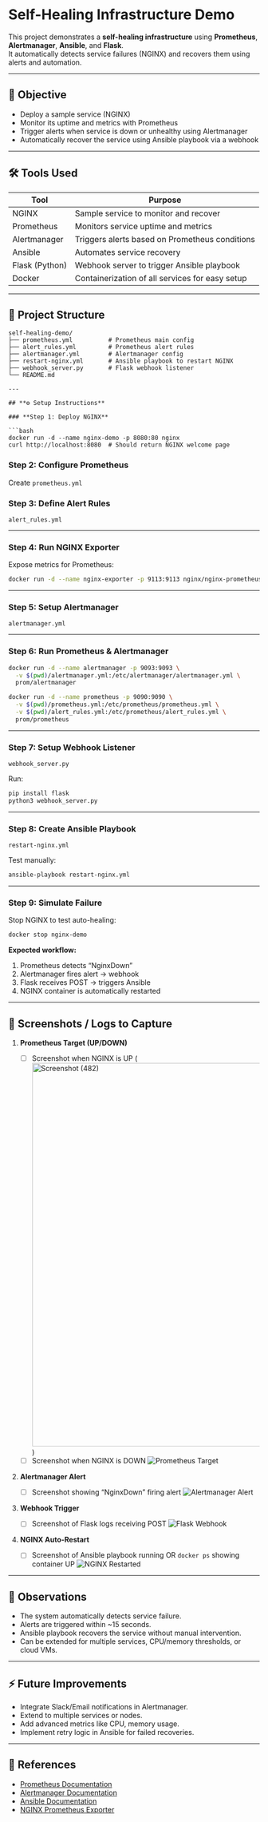 # Self-Healing Infrastructure Demo

This project demonstrates a **self-healing infrastructure** using **Prometheus**, **Alertmanager**, **Ansible**, and **Flask**.  
It automatically detects service failures (NGINX) and recovers them using alerts and automation.

---

## **📌 Objective**

- Deploy a sample service (NGINX)
- Monitor its uptime and metrics with Prometheus
- Trigger alerts when service is down or unhealthy using Alertmanager
- Automatically recover the service using Ansible playbook via a webhook

---

## **🛠️ Tools Used**

| Tool            | Purpose                                           |
|-----------------|-------------------------------------------------|
| NGINX           | Sample service to monitor and recover          |
| Prometheus      | Monitors service uptime and metrics             |
| Alertmanager    | Triggers alerts based on Prometheus conditions |
| Ansible         | Automates service recovery                       |
| Flask (Python)  | Webhook server to trigger Ansible playbook      |
| Docker          | Containerization of all services for easy setup |

---

## **📁 Project Structure**

```text
self-healing-demo/
├── prometheus.yml          # Prometheus main config
├── alert_rules.yml         # Prometheus alert rules
├── alertmanager.yml        # Alertmanager config
├── restart-nginx.yml       # Ansible playbook to restart NGINX
├── webhook_server.py       # Flask webhook listener
└── README.md

---

## **⚙️ Setup Instructions**

### **Step 1: Deploy NGINX**

```bash
docker run -d --name nginx-demo -p 8080:80 nginx
curl http://localhost:8080  # Should return NGINX welcome page
```

### **Step 2: Configure Prometheus**

Create `prometheus.yml`

### **Step 3: Define Alert Rules**

`alert_rules.yml`

---

### **Step 4: Run NGINX Exporter**

Expose metrics for Prometheus:

```bash
docker run -d --name nginx-exporter -p 9113:9113 nginx/nginx-prometheus-exporter:latest -nginx.scrape-uri http://host.docker.internal:8080/stub_status
```

---

### **Step 5: Setup Alertmanager**

`alertmanager.yml`

---

### **Step 6: Run Prometheus & Alertmanager**

```bash
docker run -d --name alertmanager -p 9093:9093 \
  -v $(pwd)/alertmanager.yml:/etc/alertmanager/alertmanager.yml \
  prom/alertmanager

docker run -d --name prometheus -p 9090:9090 \
  -v $(pwd)/prometheus.yml:/etc/prometheus/prometheus.yml \
  -v $(pwd)/alert_rules.yml:/etc/prometheus/alert_rules.yml \
  prom/prometheus
```

---

### **Step 7: Setup Webhook Listener**

`webhook_server.py`

Run:

```bash
pip install flask
python3 webhook_server.py
```

---

### **Step 8: Create Ansible Playbook**

`restart-nginx.yml`

Test manually:

```bash
ansible-playbook restart-nginx.yml
```

---

### **Step 9: Simulate Failure**

Stop NGINX to test auto-healing:

```bash
docker stop nginx-demo
```

**Expected workflow:**

1. Prometheus detects “NginxDown”
2. Alertmanager fires alert → webhook
3. Flask receives POST → triggers Ansible
4. NGINX container is automatically restarted

---

## **📸 Screenshots / Logs to Capture**

1. **Prometheus Target (UP/DOWN)**

   * [ ] Screenshot when NGINX is UP
     (<img width="1366" height="768" alt="Screenshot (482)" src="https://github.com/user-attachments/assets/662793d8-b726-43b3-ae2c-1fe4c1b792b9" />)
   * [ ] Screenshot when NGINX is DOWN
     ![Prometheus Target](<img width="1366" height="768" alt="Screenshot (483)" src="https://github.com/user-attachments/assets/082c216e-686d-4da9-98d6-9ec3c8574c78" />)

2. **Alertmanager Alert**

   * [ ] Screenshot showing “NginxDown” firing alert
     ![Alertmanager Alert](<img width="1366" height="768" alt="Screenshot (484)" src="https://github.com/user-attachments/assets/8b5192e3-255b-470b-8c00-2b38bbae313d" />)

3. **Webhook Trigger**

   * [ ] Screenshot of Flask logs receiving POST
     ![Flask Webhook](<img width="1366" height="768" alt="Screenshot (485)" src="https://github.com/user-attachments/assets/d5ea82d2-e15a-482e-a10e-e4f2af14d64e" />)

4. **NGINX Auto-Restart**

   * [ ] Screenshot of Ansible playbook running OR `docker ps` showing container UP
     ![NGINX Restarted](<img width="1366" height="768" alt="Screenshot (487)" src="https://github.com/user-attachments/assets/e19aa5cd-f016-44fe-b7e1-0aac771a57b3" />)

---

## **📖 Observations**

* The system automatically detects service failure.
* Alerts are triggered within ~15 seconds.
* Ansible playbook recovers the service without manual intervention.
* Can be extended for multiple services, CPU/memory thresholds, or cloud VMs.

---

## **⚡ Future Improvements**

* Integrate Slack/Email notifications in Alertmanager.
* Extend to multiple services or nodes.
* Add advanced metrics like CPU, memory usage.
* Implement retry logic in Ansible for failed recoveries.

---

## **🔗 References**

* [Prometheus Documentation](https://prometheus.io/docs/introduction/overview/)
* [Alertmanager Documentation](https://prometheus.io/docs/alerting/latest/alertmanager/)
* [Ansible Documentation](https://docs.ansible.com/)
* [NGINX Prometheus Exporter](https://github.com/nginxinc/nginx-prometheus-exporter)

```

